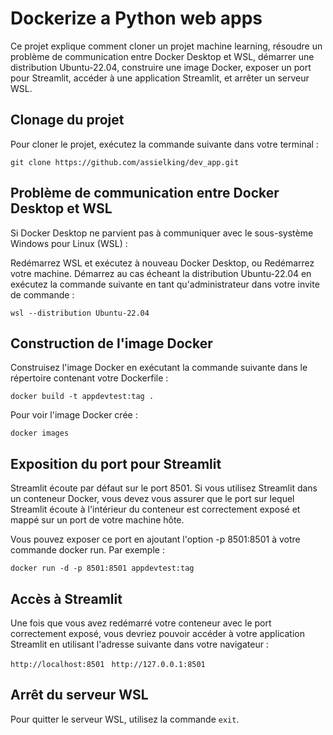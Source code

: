 # Dockerize a Python web apps
Ce projet explique comment cloner un projet machine learning, résoudre un problème de communication entre Docker Desktop et WSL, démarrer une distribution Ubuntu-22.04, construire une image Docker, exposer un port pour Streamlit, accéder à une application Streamlit, et arrêter un serveur WSL.

## Clonage du projet

Pour cloner le projet, exécutez la commande suivante dans votre terminal :

`git clone https://github.com/assielking/dev_app.git`


## Problème de communication entre Docker Desktop et WSL

Si Docker Desktop ne parvient pas à communiquer avec le sous-système Windows pour Linux (WSL) :

Redémarrez WSL et exécutez à nouveau Docker Desktop, ou
Redémarrez votre machine.
Démarrez au cas écheant la distribution Ubuntu-22.04 en exécutez la commande suivante en tant qu'administrateur dans votre invite de commande :

`wsl --distribution Ubuntu-22.04`

## Construction de l'image Docker

Construisez l'image Docker en exécutant la commande suivante dans le répertoire contenant votre Dockerfile :

`docker build -t appdevtest:tag .`

Pour voir l'image Docker crée :

`docker images`

## Exposition du port pour Streamlit

Streamlit écoute par défaut sur le port 8501. Si vous utilisez Streamlit dans un conteneur Docker, vous devez vous assurer que le port sur lequel Streamlit écoute à l'intérieur du conteneur est correctement exposé et mappé sur un port de votre machine hôte.

Vous pouvez exposer ce port en ajoutant l'option -p 8501:8501 à votre commande docker run. Par exemple :

`docker run -d -p 8501:8501 appdevtest:tag`

## Accès à Streamlit 

Une fois que vous avez redémarré votre conteneur avec le port correctement exposé, vous devriez pouvoir accéder à votre application Streamlit en utilisant l'adresse suivante dans votre navigateur :

``http://localhost:8501``
``
http://127.0.0.1:8501``

## Arrêt du serveur WSL
Pour quitter le serveur WSL, utilisez la commande  `exit`.
